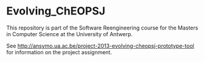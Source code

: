 Evolving_ChEOPSJ
================

This repository is part of the Software Reengineering course for the Masters in Computer Science at the University of Antwerp. 

See http://ansymo.ua.ac.be/project-2013-evolving-cheopsj-prototype-tool for information on the project assignment. 

